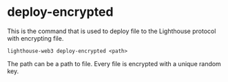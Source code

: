 # deploy-encrypted

This is the command that is used to deploy file to the Lighthouse protocol with encrypting file.

```
lighthouse-web3 deploy-encrypted <path>
```

The path can be a path to file. Every file is encrypted with a unique random key.
